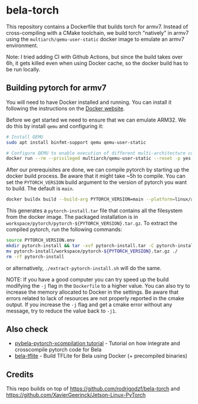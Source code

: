 # bela-torch

This repository contains a Dockerfile that builds torch for armv7. Instead of cross-compiling with a CMake toolchain, we build torch "natively" in armv7 using the `multiarch/qemu-user-static` docker image to emulate an armv7 environment.

Note: I tried adding CI with Github Actions, but since the build takes over 6h, it gets killed even when using Docker cache, so the docker build has to be run locally.

## Building pytorch for armv7

You will need to have Docker installed and running. You can install it following the instructions on the [Docker website](https://docs.docker.com/get-docker/).

Before we get started we need to ensure that we can emulate ARM32. We do this by install `qemu` and configuring it:

```bash
# Install QEMU
sudo apt install binfmt-support qemu qemu-user-static

# Configure QEMU to enable execution of different multi-architecture containers by QEMU and binfmt_misc
docker run --rm --privileged multiarch/qemu-user-static --reset -p yes
```

After our prerequisites are done, we can compile pytorch by starting up the docker build process. Be aware that it might take ~5h to compile. You can set the `PYTORCH_VERSION` build argument to the version of pytorch you want to build. The default is `main`.

```bash
docker buildx build --build-arg PYTORCH_VERSION=main --platform=linux/arm/v7 --progress=plain --output type=tar,dest=pytorch-install.tar .
```

This generates a `pytorch-install.tar` file that contains all the filesystem from the docker image. The packaged installation is in `workspace/pytorch/pytorch-${PYTORCH_VERSION}.tar.gz`. To extract the compiled pytorch, run the following commands:

```bash
source PYTORCH_VERSION.env
mkdir pytorch-install && tar -xvf pytorch-install.tar -C pytorch-install
mv pytorch-install/workspace/pytorch-${PYTORCH_VERSION}.tar.gz ./
rm -rf pytorch-install
```

or alternatively, `./extract-pytorch-install.sh` will do the same.

NOTE: If you have a good computer you can try speed up the build modifying the `-j` flag in the `Dockerfile` to a higher value. You can also try to increase the memory allocated to Docker in the settings. Be aware that errors related to lack of resources are not properly reported in the cmake output. If you increase the `-j` flag and get a cmake error without any message, try to reduce the value back to `-j1`.

## Also check

- [pybela-pytorch-xcompilation tutorial](https://github.com/pelinski/pybela-pytorch-xc-tutorial) - Tutorial on how integrate and crosscompile pytorch code for Bela
- [bela-tflite](https://github.com/pelinski/bela-tflite) - Build TFLite for Bela using Docker (+ precompiled binaries)

## Credits

This repo builds on top of https://github.com/rodrigodzf/bela-torch and https://github.com/XavierGeerinck/Jetson-Linux-PyTorch

